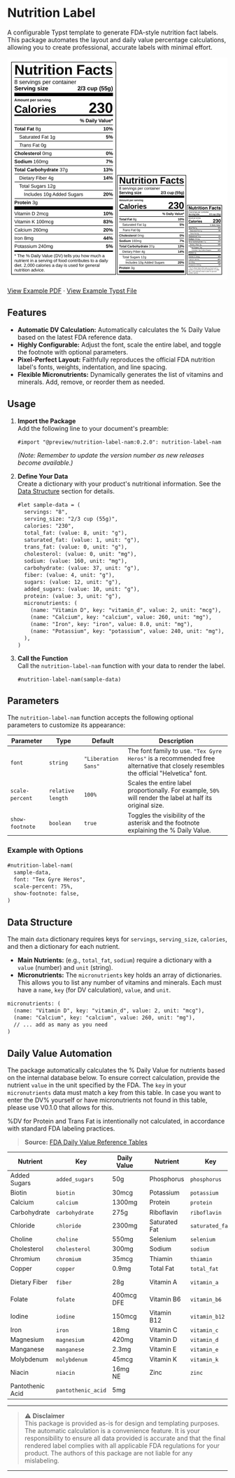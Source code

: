 # Nutrition Label

A configurable Typst template to generate FDA-style nutrition fact labels. This package automates the layout and daily value percentage calculations, allowing you to create professional, accurate labels with minimal effort.

![image](./example.png)

[View Example PDF](https://github.com/typst/packages/tree/main/packages/preview/nutrition-label-nam/0.2.0/example.pdf) · [View Example Typst File](https://github.com/typst/packages/tree/main/packages/preview/nutrition-label-nam/0.2.0/example.typ)

## Features

-   **Automatic DV Calculation:** Automatically calculates the % Daily Value based on the latest FDA reference data.
-   **Highly Configurable:** Adjust the font, scale the entire label, and toggle the footnote with optional parameters.
-   **Pixel-Perfect Layout:** Faithfully reproduces the official FDA nutrition label's fonts, weights, indentation, and line spacing.
-   **Flexible Micronutrients:** Dynamically generates the list of vitamins and minerals. Add, remove, or reorder them as needed.

## Usage

1.  **Import the Package**  
    Add the following line to your document's preamble:
    ```typst
    #import "@preview/nutrition-label-nam:0.2.0": nutrition-label-nam
    ```
    *(Note: Remember to update the version number as new releases become available.)*

2.  **Define Your Data**  
    Create a dictionary with your product's nutritional information. See the [Data Structure](#data-structure) section for details.
    ```typst
    #let sample-data = (
      servings: "8",
      serving_size: "2/3 cup (55g)",
      calories: "230",
      total_fat: (value: 8, unit: "g"),
      saturated_fat: (value: 1, unit: "g"),
      trans_fat: (value: 0, unit: "g"),
      cholesterol: (value: 0, unit: "mg"),
      sodium: (value: 160, unit: "mg"),
      carbohydrate: (value: 37, unit: "g"),
      fiber: (value: 4, unit: "g"),
      sugars: (value: 12, unit: "g"),
      added_sugars: (value: 10, unit: "g"),
      protein: (value: 3, unit: "g"),
      micronutrients: (
        (name: "Vitamin D", key: "vitamin_d", value: 2, unit: "mcg"),
        (name: "Calcium", key: "calcium", value: 260, unit: "mg"),
        (name: "Iron", key: "iron", value: 8.0, unit: "mg"),
        (name: "Potassium", key: "potassium", value: 240, unit: "mg"),
      ),
    )
    ```

3.  **Call the Function**  
    Call the `nutrition-label-nam` function with your data to render the label.
    ```typst
    #nutrition-label-nam(sample-data)
    ```

## Parameters

The `nutrition-label-nam` function accepts the following optional parameters to customize its appearance:

| Parameter       | Type            | Default             | Description                                                                                                                              |
| --------------- | --------------- | ------------------- | ---------------------------------------------------------------------------------------------------------------------------------------- |
| `font`          | `string`        | `"Liberation Sans"` | The font family to use. `"Tex Gyre Heros"` is a recommended free alternative that closely resembles the official "Helvetica" font.          |
| `scale-percent` | `relative length` | `100%`              | Scales the entire label proportionally. For example, `50%` will render the label at half its original size.                               |
| `show-footnote` | `boolean`       | `true`              | Toggles the visibility of the asterisk and the footnote explaining the % Daily Value.                                                      |

### Example with Options

```typst
#nutrition-label-nam(
  sample-data,
  font: "Tex Gyre Heros",
  scale-percent: 75%,
  show-footnote: false,
)
```

## Data Structure

The main `data` dictionary requires keys for `servings`, `serving_size`, `calories`, and then a dictionary for each nutrient.

-   **Main Nutrients:** (e.g., `total_fat`, `sodium`) require a dictionary with a `value` (number) and `unit` (string).
-   **Micronutrients:** The `micronutrients` key holds an array of dictionaries. This allows you to list any number of vitamins and minerals. Each must have a `name`, `key` (for DV calculation), `value`, and `unit`.

```typst
micronutrients: (
  (name: "Vitamin D", key: "vitamin_d", value: 2, unit: "mcg"),
  (name: "Calcium", key: "calcium", value: 260, unit: "mg"),
  // ... add as many as you need
)
```

## Daily Value Automation

The package automatically calculates the % Daily Value for nutrients based on the internal database below. To ensure correct calculation, provide the nutrient `value` in the unit specified by the FDA. The `key` in your `micronutrients` data must match a key from this table. In case you want to enter the DV% yourself or have micronutrients not found in this table, please use V0.1.0 that allows for this.

%DV for Protein and Trans Fat is intentionally not calculated, in accordance with standard FDA labeling practices.

> **Source:** [FDA Daily Value Reference Tables](https://www.fda.gov/food/nutrition-facts-label/daily-value-nutrition-and-supplement-facts-labels)

| Nutrient           | Key                | Daily Value |     | Nutrient       | Key            | Daily Value  |
| ------------------ | ------------------ | ----------- | --- | -------------- | -------------- | ------------ |
| Added Sugars       | `added_sugars`     | 50g         |     | Phosphorus     | `phosphorus`     | 1250mg       |
| Biotin             | `biotin`           | 30mcg       |     | Potassium      | `potassium`      | 4700mg       |
| Calcium            | `calcium`          | 1300mg      |     | Protein        | `protein`        | 50g          |
| Carbohydrate       | `carbohydrate`     | 275g        |     | Riboflavin     | `riboflavin`     | 1.3mg        |
| Chloride           | `chloride`         | 2300mg      |     | Saturated Fat  | `saturated_fat`  | 20g          |
| Choline            | `choline`          | 550mg       |     | Selenium       | `selenium`       | 55mcg        |
| Cholesterol        | `cholesterol`      | 300mg       |     | Sodium         | `sodium`         | 2300mg       |
| Chromium           | `chromium`         | 35mcg       |     | Thiamin        | `thiamin`        | 1.2mg        |
| Copper             | `copper`           | 0.9mg       |     | Total Fat      | `total_fat`      | 78g          |
| Dietary Fiber      | `fiber`            | 28g         |     | Vitamin A      | `vitamin_a`      | 900mcg RAE   |
| Folate             | `folate`           | 400mcg DFE  |     | Vitamin B6     | `vitamin_b6`     | 1.7mg        |
| Iodine             | `iodine`           | 150mcg      |     | Vitamin B12    | `vitamin_b12`    | 2.4mcg       |
| Iron               | `iron`             | 18mg        |     | Vitamin C      | `vitamin_c`      | 90mg         |
| Magnesium          | `magnesium`        | 420mg       |     | Vitamin D      | `vitamin_d`      | 20mcg        |
| Manganese          | `manganese`        | 2.3mg       |     | Vitamin E      | `vitamin_e`      | 15mg         |
| Molybdenum         | `molybdenum`       | 45mcg       |     | Vitamin K      | `vitamin_k`      | 120mcg       |
| Niacin             | `niacin`           | 16mg NE     |     | Zinc           | `zinc`           | 11mg         |
| Pantothenic Acid   | `pantothenic_acid` | 5mg         |     |                |                |              |

---

> ⚠️ **Disclaimer**  
> This package is provided as-is for design and templating purposes. The automatic calculation is a convenience feature. It is your responsibility to ensure all data provided is accurate and that the final rendered label complies with all applicable FDA regulations for your product. The authors of this package are not liable for any mislabeling.
---
